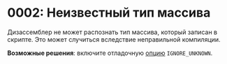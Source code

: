 # 0002: Неизвестный тип массива

Дизассемблер не может распознать тип массива, который записан в скрипте. Это может случиться вследствие неправильной компиляции.

**Возможные решения**: включите отладочную [опцию](../../editor/console.md#ignore_unknown) `IGNORE_UNKNOWN`.

